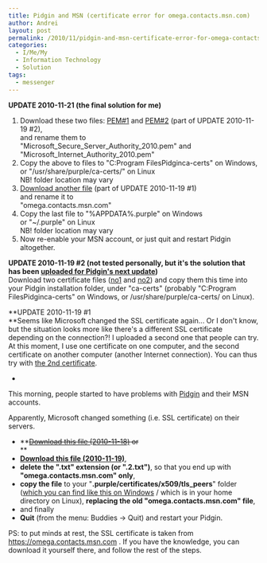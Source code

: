 ```yaml
---
title: Pidgin and MSN (certificate error for omega.contacts.msn.com)
author: Andrei
layout: post
permalink: /2010/11/pidgin-and-msn-certificate-error-for-omega-contacts-msn-com/
categories:
  - I/Me/My
  - Information Technology
  - Solution
tags:
  - messenger
---
```

**UPDATE 2010-11-21 (the final solution for me)**

1.  Download these two files: [PEM#1][1] and [PEM#2][2] (part of UPDATE 2010-11-19 #2),  
    and rename them to  
    "Microsoft\_Secure\_Server\_Authority\_2010.pem" and  
    "Microsoft\_Internet\_Authority_2010.pem"
2.  Copy the above to files to "C:Program FilesPidginca-certs" on Windows,  
    or "/usr/share/purple/ca-certs/" on Linux  
    NB! folder location may vary
3.  [Download another file][3] (part of UPDATE 2010-11-19 #1)  
    and rename it to  
    "omega.contacts.msn.com"
4.  Copy the last file to "%APPDATA%.purple" on Windows  
    or "~/.purple" on Linux  
    NB! folder location may vary
5.  Now re-enable your MSN account, or just quit and restart Pidgin altogether.

**UPDATE 2010-11-19 #2 (not tested personally, but it's the solution that has been [uploaded for Pidgin's next update][4])**  
Download two certificate files ([no1][1] and [no2][2]) and copy them this time into your Pidgin installation folder, under "ca-certs" (probably "C:Program FilesPidginca-certs" on Windows, or /usr/share/purple/ca-certs/ on Linux).

**UPDATE 2010-11-19 #1  
**Seems like Microsoft changed the SSL certificate again... Or I don't know, but the situation looks more like there's a different SSL certificate depending on the connection?! I uploaded a second one that people can try. At this moment, I use one certificate on one computer, and the second certificate on another computer (another Internet connection). You can thus try with [the 2nd certificate][3].

-

This morning, people started to have problems with [Pidgin][5] and their MSN accounts.

Apparently, Microsoft changed something (i.e. SSL certificate) on their servers.

*   **<span style="text-decoration: line-through;"><a href="http://files.andreineculau.com/projects/pidgin/omega.contacts.msn.com.txt">Download this file (2010-11-18)</a> or </span>  
    **
*   **[Download this file (2010-11-19)][3]**,
*   **delete the ".txt" extension (or ".2.txt")**, so that you end up with **"omega.contacts.msn.com" only**,
*   **copy the file** to your "**.purple/certificates/x509/tls_peers**" folder ([which you can find like this on Windows][6] / which is in your home directory on Linux), **replacing the old "omega.contacts.msn.com" file**,
*   and finally
*   **Quit** (from the menu: Buddies -> Quit) and restart your Pidgin.

PS: to put minds at rest, the SSL certificate is taken from <https://omega.contacts.msn.com> . If you have the knowledge, you can download it yourself there, and follow the rest of the steps.

 [1]: http://developer.pidgin.im/viewmtn/revision/downloadfile/cd236baf6d00f3e1561a40974ce1828b793ea187/share/ca-certs/Microsoft_Secure_Server_Authority_2010.pem
 [2]: http://developer.pidgin.im/viewmtn/revision/downloadfile/cd236baf6d00f3e1561a40974ce1828b793ea187/share/ca-certs/Microsoft_Internet_Authority_2010.pem
 [3]: http://files.andreineculau.com/projects/pidgin/omega.contacts.msn.com.2.txt
 [4]: http://developer.pidgin.im/viewmtn/revision/info/cd236baf6d00f3e1561a40974ce1828b793ea187
 [5]: http://www.pidgin.im
 [6]: http://developer.pidgin.im/wiki/Using%20Pidgin#Whereismy.purpledirectory